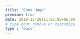 ```yaml
---
title: "Enov Hugo"
premium: true
date: 2018-12-28T11:02:05+06:00 
# type dont remove or customize
type : "docs"
---
```

